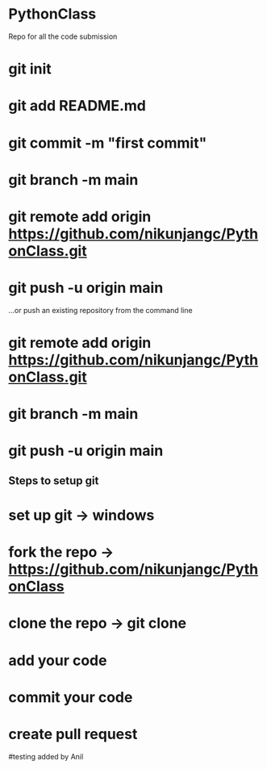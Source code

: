# PythonClass
Repo for all the code submission

# git init
# git add README.md
# git commit -m "first commit"
# git branch -m main
# git remote add origin https://github.com/nikunjangc/PythonClass.git
# git push -u origin main
 …or push an existing repository from the command line
# git remote add origin https://github.com/nikunjangc/PythonClass.git
# git branch -m main
# git push -u origin main

## Steps to setup git
# set up git -> windows
# fork the repo -> https://github.com/nikunjangc/PythonClass
# clone the repo -> git clone <url>
# add your code
# commit your code
# create pull request
#testing added by Anil
